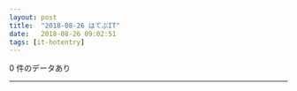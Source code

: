 ```yaml
---
layout: post
title:  "2018-08-26 はてぶIT"
date:   2018-08-26 09:02:51
tags: [it-hotentry]
---
```

0 件のデータあり

<hr>
